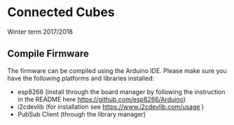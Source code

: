 # Connected Cubes

Winter term 2017/2018

## Compile Firmware

The firmware can be compiled using the Arduino IDE. Please make sure you have the following platforms and libraries installed:

* esp8266 (install through the board manager by following the instruction in the README here https://github.com/esp8266/Arduino)
* i2cdevlib (for installation see https://www.i2cdevlib.com/usage ) 
* PubSub Client (through the library manager)
